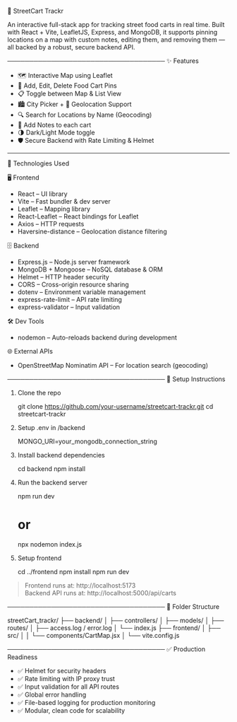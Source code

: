 📍 StreetCart Trackr

An interactive full-stack app for tracking street food carts in real time. Built with React + Vite, LeafletJS, Express, and MongoDB, it supports pinning locations on a map with custom notes, editing them, and removing them — all backed by a robust, secure backend API.

────────────────────────────────────
✨ Features

- 🗺️ Interactive Map using Leaflet
- 📍 Add, Edit, Delete Food Cart Pins
- 📋 Toggle between Map & List View
- 🏙️ City Picker + 📍 Geolocation Support
- 🔍 Search for Locations by Name (Geocoding)
- 📝 Add Notes to each cart
- 🌗 Dark/Light Mode toggle
- 🛡️ Secure Backend with Rate Limiting & Helmet

---

🧰 Technologies Used

🖥️ Frontend
- React – UI library
- Vite – Fast bundler & dev server
- Leaflet – Mapping library
- React-Leaflet – React bindings for Leaflet
- Axios – HTTP requests
- Haversine-distance – Geolocation distance filtering

🗄️ Backend
- Express.js – Node.js server framework
- MongoDB + Mongoose – NoSQL database & ORM
- Helmet – HTTP header security
- CORS – Cross-origin resource sharing
- dotenv – Environment variable management
- express-rate-limit – API rate limiting
- express-validator – Input validation

🛠️ Dev Tools
- nodemon – Auto-reloads backend during development

🌐 External APIs
- OpenStreetMap Nominatim API – For location search (geocoding)    

────────────────────────────────────
🔧 Setup Instructions

1. Clone the repo

   git clone https://github.com/your-username/streetcart-trackr.git
   cd streetcart-trackr

2. Setup .env in /backend

   MONGO_URI=your_mongodb_connection_string

3. Install backend dependencies

   cd backend
   npm install

4. Run the backend server

   npm run dev
   # or
   npx nodemon index.js

5. Setup frontend

   cd ../frontend
   npm install
   npm run dev

> Frontend runs at: http://localhost:5173  
> Backend API runs at: http://localhost:5000/api/carts

────────────────────────────────────
📂 Folder Structure

streetCart_trackr/
├── backend/
│   ├── controllers/
│   ├── models/
│   ├── routes/
│   ├── access.log / error.log
│   └── index.js
├── frontend/
│   ├── src/
│   │   └── components/CartMap.jsx
│   └── vite.config.js

────────────────────────────────────
✅ Production Readiness

- ✅ Helmet for security headers
- ✅ Rate limiting with IP proxy trust
- ✅ Input validation for all API routes
- ✅ Global error handling
- ✅ File-based logging for production monitoring
- ✅ Modular, clean code for scalability
